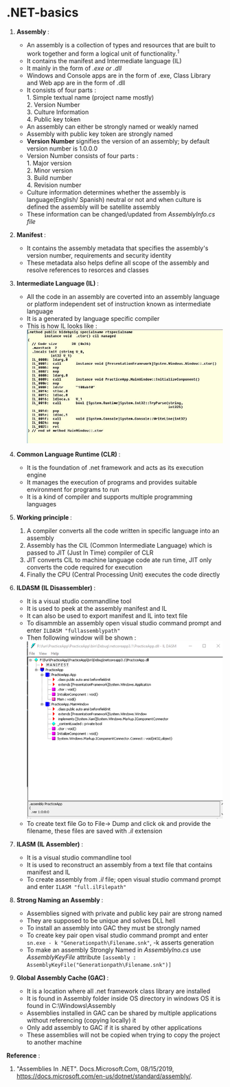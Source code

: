 # .NET-basics

1. <b> Assembly </b> :
    - An assembly is a collection of types and resources that are built to work together and form a logical unit of functionality.<sup>1</sup> 
    - It contains the manifest and Intermediate language (IL)
    - It mainly in the form of <i> .exe or .dll </i>
    - Windows and Console apps are in the form of .exe, Class Library and Web app are in the form of .dll
    - It consists of four parts : </br> 1. Simple textual name (project name mostly) </br> 2. Version Number </br> 3. Culture Information </br> 4. Public key token
    - An assembly can either be strongly named or weakly named
    - Assembly with public key token are strongly named
    - <b>Version Number </b> signifies the version of an assembly; by default version number is 1.0.0.0
    - Version Number consists of four parts : </br> 1. Major version </br> 2. Minor version </br> 3. Build number </br> 4. Revision number
    - Culture information determines whether the assembly is language(English/ Spanish) neutral or not and when culture is defined the assembly will be satellite assembly
    - These information can be changed/updated from <i>AssemblyInfo.cs file</i>
    
2. <b> Manifest </b> : 
    - It contains the assembly metadata that specifies the assembly's version number, requirements and security identity
    - These metadata also helps define all scope of the assembly and resolve references to resorces and classes
    
3. <b> Intermediate Language (IL) </b> :
    - All the code in an assembly are coverted into an assembly language or platform independent set of instruction known as intermediate language
    - It is a generated by language specific compiler
    - This is how IL looks like : </br>
    ![Intermediate Language](https://github.com/KarkiBindu/.NET-basics/blob/master/IL.JPG)

3. <b> Common Language Runtime (CLR) </b> :
    - It is the foundation of .net framework and acts as its execution engine
    - It manages the execution of programs and provides suitable environment for programs to run
    - It is a kind of compiler and supports multiple programming languages
    
4. <b> Working principle </b> :
    1. A compiler converts all the code written in specific language into an assembly
    2. Assembly has the CIL (Common Intermediate Language) which is passed to JIT (Just In Time) compiler of CLR
    3. JIT converts CIL to machine language code ate run time, JIT only converts the code required for execution
    4. Finally the CPU (Central Processing Unit) executes the code directly
    
5. <b> ILDASM (IL Disassembler) </b> :
    - It is a visual studio commandline tool
    - It is used to peek at the assembly manifest and IL
    - It can also be used to export manifest and IL into text file
    - To disammble an assembly open visual studio command prompt and enter `ILDASM "fullassemblypath"`
    - Then following window will be shown :
    ![Disassembled Assembly](https://github.com/KarkiBindu/.NET-basics/blob/master/ILDASM.png)
    - To create text file Go to File-> Dump and click ok and provide the filename, these files are saved with <i>.il</i> extension
    
6. <b> ILASM (IL Assembler) </b> :
    - It is a visual studio commandline tool
    - It is used to reconstruct an assembly from a text file that contains manifest and IL
    - To create assembly from <i> .il </i> file; open visual studio command prompt and enter `ILASM "full.ilFilepath"`
   
7. <b> Strong Naming an Assembly </b> :
    - Assemblies signed with private and public key pair are  strong named
    - They are supposed to be unique and solves DLL hell
    - To install an assembly into GAC they must be strongly named
    - To create key pair open visal studio command prompt and enter `sn.exe - k "Generationpath\Filename.snk"`, -k asserts generation
    - To make an assembly Strongly Named in <i>AssemblyIno.cs</i> use <i>AssemblyKeyFile</i> attribute `[assembly : AssemblyKeyFile("Generationpath\Filename.snk")]` 
    
    
8. <b> Global Assembly Cache (GAC) </b> :
    - It is a location where all .net framework class library are installed
    - It is found in Assembly folder inside OS directory in windows OS it is found in C:\Windows\Assembly
    - Assemblies installed in GAC can be shared by multiple applications without referencing (copying locally) it
    - Only add assembly to GAC if it is shared by other applications
    - These assemblies will not be copied when trying to copy the project to another machine
    
<b>Reference</b> :
1. "Assemblies In .NET". Docs.Microsoft.Com, 08/15/2019, https://docs.microsoft.com/en-us/dotnet/standard/assembly/.

